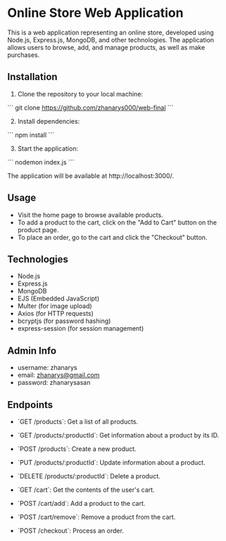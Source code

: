 # Online Store Web Application

This is a web application representing an online store, developed using Node.js, Express.js, MongoDB, and other technologies. The application allows users to browse, add, and manage products, as well as make purchases.

## Installation

1. Clone the repository to your local machine:

\`\`\`
git clone https://github.com/zhanarys000/web-final
\`\`\`

2. Install dependencies:

\`\`\`
npm install
\`\`\`

3. Start the application:

\`\`\`
nodemon index.js
\`\`\`

The application will be available at http://localhost:3000/.

## Usage

- Visit the home page to browse available products.
- To add a product to the cart, click on the "Add to Cart" button on the product page.
- To place an order, go to the cart and click the "Checkout" button.

## Technologies

- Node.js
- Express.js
- MongoDB
- EJS (Embedded JavaScript)
- Multer (for image upload)
- Axios (for HTTP requests)
- bcryptjs (for password hashing)
- express-session (for session management)


## Admin Info
- username: zhanarys
- email: zhanarys@gmail.com
- password: zhanarysasan

## Endpoints

- \`GET /products\`: Get a list of all products.
- \`GET /products/:productId\`: Get information about a product by its ID.
- \`POST /products\`: Create a new product.
- \`PUT /products/:productId\`: Update information about a product.
- \`DELETE /products/:productId\`: Delete a product.

- \`GET /cart\`: Get the contents of the user's cart.
- \`POST /cart/add\`: Add a product to the cart.
- \`POST /cart/remove\`: Remove a product from the cart.

- \`POST /checkout\`: Process an order.

